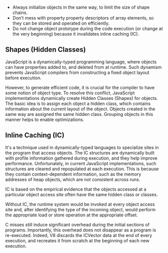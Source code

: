 - Always initialize objects in the same way, to limit the size of shape chains.
- Don’t mess with property property descriptors of array elements, so they can be stored and operated on efficiently.
- Do not change object prototype during the code execution (or change at the very beginning) because it invalidates inline caching (IC).

## Shapes (Hidden Classes)

JavaScript is a dynamically-typed programming language, where objects can have properties added to, and deleted from at runtime. Such dynamism prevents JavaScript compilers from constructing a fixed object layout before execution.

However, to generate efficient code, it is crucial for the compiler to have some notion of object type. To resolve this conflict, JavaScript implementations dynamically create Hidden Classes (Shapes) for objects. The basic idea is to assign each object a hidden class, which contains information about the current layout
of the object. Objects created in the same way are assigned the same hidden class. Grouping objects in this manner helps to enable optimizations.

## Inline Caching (IC)

It's a technique used in dynamically-typed languages to specialize sites in the program that access objects. The IC structures are dynamically built with profile information gathered during execution, and they help improve performance. Unfortunately, in current JavaScript implementations, such structures are cleared and repopulated at each execution. This is because they contain context-dependent information, such as the memory addresses of heap objects, which are not consistent across runs.

IC is based on the empirical evidence that the objects accessed at a particular
object access site often have the same hidden class or classes.

Without IC, the runtime system would be invoked at every object access site and, after identifying the type of the incoming object, would perform the appropriate load or store operation at the appropriate offset.

C misses still induce significant overhead during the initial sections of programs. Importantly, this overhead does not disappear as a program is re-executed. Indeed, V8 discards the ICVector data at the end of every execution, and recreates it from scratch at the beginning of each new execution.
